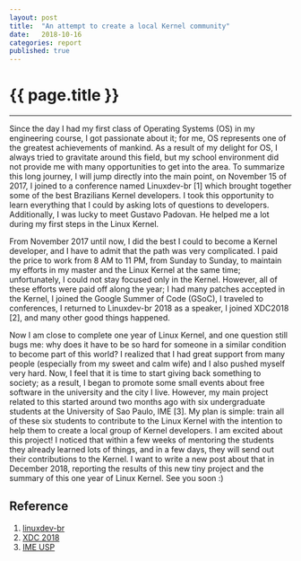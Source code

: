 ```yaml
---
layout: post
title:  "An attempt to create a local Kernel community"
date:   2018-10-16
categories: report
published: true
---
```


# {{ page.title }}
---

Since the day I had my first class of Operating Systems (OS) in my engineering
course, I got passionate about it; for me, OS represents one of the greatest
achievements of mankind. As a result of my delight for OS, I always tried to
gravitate around this field, but my school environment did not provide me with
many opportunities to get into the area. To summarize this long journey, I will
jump directly into the main point, on November 15 of 2017, I joined to a
conference named Linuxdev-br [1] which brought together some of the best
Brazilians Kernel developers. I took this opportunity to learn everything that
I could by asking lots of questions to developers. Additionally, I was lucky to
meet Gustavo Padovan. He helped me a lot during my first steps in the Linux
Kernel.

From November 2017 until now, I did the best I could to become a Kernel
developer, and I have to admit that the path was very complicated. I paid the
price to work from 8 AM to 11 PM, from Sunday to Sunday, to maintain my efforts
in my master and the Linux Kernel at the same time; unfortunately, I could not
stay focused only in the Kernel. However, all of these efforts were paid off
along the year; I had many patches accepted in the Kernel, I joined the Google
Summer of Code (GSoC), I traveled to conferences, I returned to Linuxdev-br
2018 as a speaker, I joined XDC2018 [2], and many other good things happened.

Now I am close to complete one year of Linux Kernel, and one question still
bugs me: why does it have to be so hard for someone in a similar condition to
become part of this world? I realized that I had great support from many people
(especially from my sweet and calm wife) and I also pushed myself very hard.
Now, I feel that it is time to start giving back something to society; as a
result, I began to promote some small events about free software in the
university and the city I live. However, my main project related to this
started around two months ago with six undergraduate students at the University
of Sao Paulo, IME [3]. My plan is simple: train all of these six students to
contribute to the Linux Kernel with the intention to help them to create a
local group of Kernel developers. I am excited about this project! I noticed
that within a few weeks of mentoring the students they already learned lots of
things, and in a few days, they will send out their contributions to the
Kernel. I want to write a new post about that in December 2018, reporting the
results of this new tiny project and the summary of this one year of Linux
Kernel. See you soon :)

## Reference

1. [linuxdev-br](https://linuxdev-br.net/)
2. [XDC 2018](https://siqueira.tech/report/xdc-2018/)
3. [IME USP](https://www.ime.usp.br/en)
